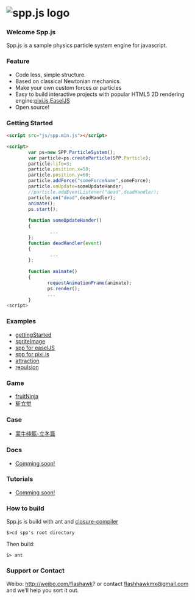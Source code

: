 ![spp.js logo](https://raw.github.com/flashhawk/spp.js/dev/logo.png)
======
### Welcome Spp.js
Spp.js is a sample physics particle system engine for javascript.

### Feature

* Code less, simple structure.
* Based on classical Newtonian mechanics.
* Make your own custom forces or particles
* Easy to build interactive projects with popular HTML5 2D rendering engine:[pixi.js](https://github.com/GoodBoyDigital/pixi.js),[EaselJS](https://github.com/CreateJS/EaselJS/)
* Open source!


### Getting Started
```html
<script src="js/spp.min.js"></script>
```

```html
<script>
        var ps=new SPP.ParticleSystem();
        var particle=ps.createParticle(SPP.Particle);
        particle.life=3;
        particle.position.x=50;
        particle.position.y=60;
        particle.addForce("someForceName",someForce);
        particle.onUpdate=someUpdateHander;
        //particle.addEventListener("dead",deadHandler);
        particle.on("dead",deadHandler);
        animate();
        ps.start();
        
        function someUpdateHander()
        {
                ...
        };
        function deadHandler(event)
        {
                ...
        };
        
        function animate()
        {
               requestAnimationFrame(animate);
               ps.render();
               ...
        } 
<script>
```
### Examples
* [gettingStarted](http://flashhawk.github.com/spp.js/examples/gettingStarted/)
* [spriteImage](http://flashhawk.github.com/spp.js/examples/spriteImage/)
* [spp for easelJS](http://flashhawk.github.com/spp.js/examples/easelJS/)
* [spp for pixi.js](http://flashhawk.github.com/spp.js/examples/pixi/)
* [attraction](http://flashhawk.github.com/spp.js/examples/attraction/)
* [repulsion](http://flashhawk.github.com/spp.js/examples/repulsion/)

### Game
* [fruitNinja](http://flashhawk.github.com/spp.js/examples/fruitNinja/)
* [斩立觉](https://itunes.apple.com/cn/app/zhan-li-jue/id636378939?ls=1&mt=8)

### Case
* [蒙牛纯甄-立冬篇](http://flashhawk.github.io/spp.js/case/chunzhen_winter.png)

### Docs
* [Comming soon!](#)

### Tutorials
* [Comming soon!](#)

### How to build ###

Spp.js is build with ant and [closure-compiler](https://code.google.com/p/closure-compiler/wiki/BuildingWithAnt)

```
$>cd spp's root directory
```
Then build:

```
$> ant
```

### Support or Contact
Weibo: http://weibo.com/flashawk? or contact flashhawkmx@gmail.com and we’ll help you sort it out.
